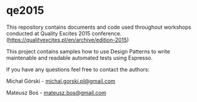 # qe2015
This repository contains documents and code used throughout workshops conducted at Quality Excites 2015 conference. (https://qualityexcites.pl/en/archive/edition-2015)

This project contains samples how to use Design Patterns to write maintenable and readable automated tests using Espresso.

If you have any questions feel free to contact the authors:

Michał Górski - michal.gorski.pl@gmail.com

Mateusz Boś - mateusz.bos@gmail.com
